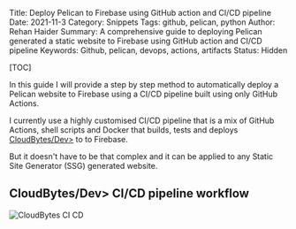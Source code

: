 Title: Deploy Pelican to Firebase using GitHub action and CI/CD pipeline
Date: 2021-11-3
Category: Snippets
Tags: github, pelican, python
Author: Rehan Haider
Summary: A comprehensive guide to deploying Pelican generated a static website to Firebase using GitHub action and CI/CD pipeline
Keywords: Github, pelican, devops, actions, artifacts
Status: Hidden

[TOC]

In this guide I will provide a step by step method to automatically deploy a Pelican website to Firebase using a CI/CD pipeline built using only GitHub Actions.

I currently use a highly customised CI/CD pipeline that is a mix of GitHub Actions, shell scripts and Docker that builds, tests and deploys [CloudBytes/Dev>](https://cloudbytes.dev) to to Firebase. 

But it doesn't have to be that complex and it can be applied to any Static Site Generator (SSG) generated website. 

## CloudBytes/Dev> CI/CD pipeline workflow
![CloudBytes CI CD]({filename}/images/s0032/cloudbytes-ci-cd.png)


